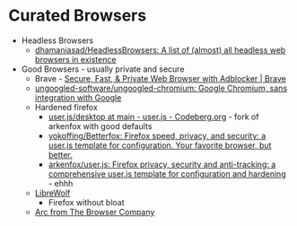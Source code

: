 # Curated Browsers

- Headless Browsers
    - [dhamaniasad/HeadlessBrowsers: A list of (almost) all headless web browsers in existence](https://github.com/dhamaniasad/HeadlessBrowsers)
- Good Browsers - usually private and secure
    - Brave - [Secure, Fast, & Private Web Browser with Adblocker | Brave](https://brave.com/)
    - [ungoogled-software/ungoogled-chromium: Google Chromium, sans integration with Google](https://github.com/ungoogled-software/ungoogled-chromium#downloads)
    - Hardened firefox
        - [user.js/desktop at main - user.js - Codeberg.org](https://codeberg.org/Narsil/user.js/src/branch/main/desktop)  - fork of arkenfox with good defaults
        - [yokoffing/Betterfox: Firefox speed, privacy, and security: a user.js template for configuration. Your favorite browser, but better.](https://github.com/yokoffing/Betterfox)
        - [arkenfox/user.js: Firefox privacy, security and anti-tracking: a comprehensive user.js template for configuration and hardening](https://github.com/arkenfox/user.js) - ehhh
    - [LibreWolf](https://librewolf.net/)
        - Firefox without bloat
    - [Arc from The Browser Company](https://arc.net/)